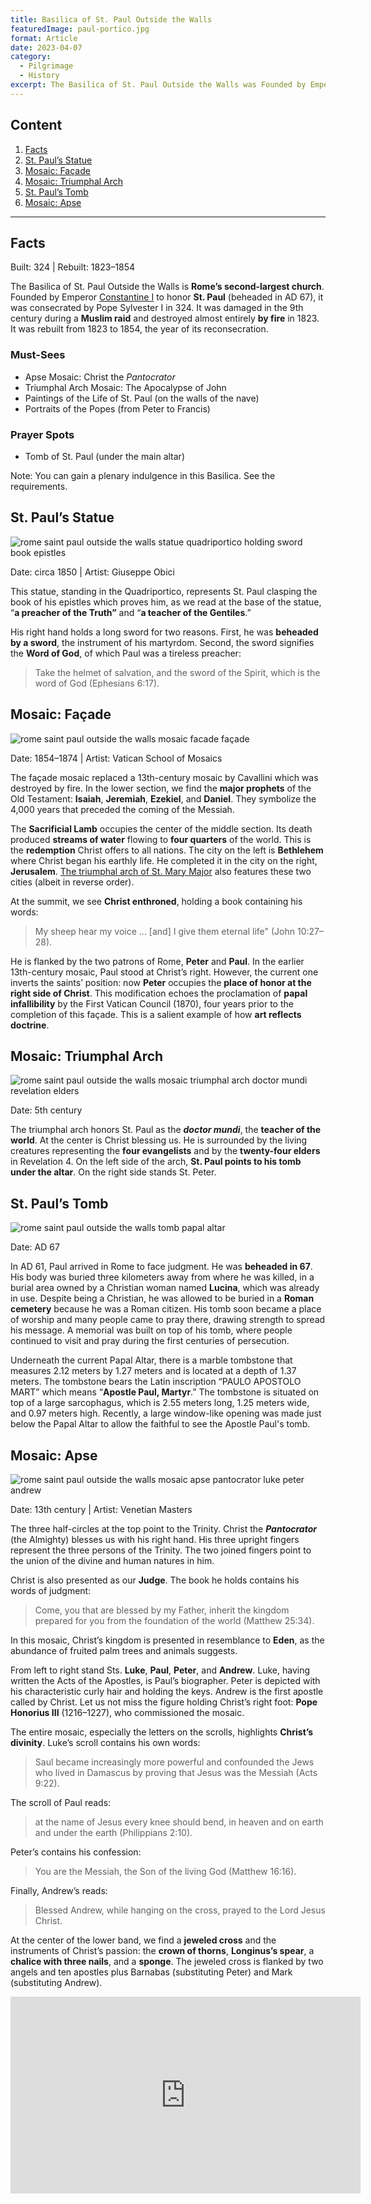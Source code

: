 ```yaml
---
title: Basilica of St. Paul Outside the Walls
featuredImage: paul-portico.jpg
format: Article
date: 2023-04-07
category:
  - Pilgrimage
  - History
excerpt: The Basilica of St. Paul Outside the Walls was Founded by Emperor Constantine I to honor St. Paul (beheaded in AD 67). Its highlights are Apse Mosaic (Christ the Pantocrator), Triumphal Arch Mosaic (The Apocalypse of John), Paintings of the Life of Paul, Portraits of the Popes, and the tomb of Paul.
---
```


## Content

1. [Facts](/post/basilica-paul/#facts)
2. [St. Paul’s Statue](/post/basilica-paul/#st-pauls-statue)
3. [Mosaic: Façade](/post/basilica-paul/#mosaic-façade)
4. [Mosaic: Triumphal Arch](/post/basilica-paul/#mosaic-triumphal-arch)
5. [St. Paul’s Tomb](/post/basilica-paul/#st-pauls-tomb)
6. [Mosaic: Apse](/post/basilica-paul/#mosaic-apse)

---

## Facts

Built: 324 | Rebuilt: 1823–1854

The Basilica of St. Paul Outside the Walls is **Rome’s second-largest church**. Founded by Emperor [Constantine I](https://www.britannica.com/biography/Constantine-I-Roman-emperor) to honor **St. Paul** (beheaded in AD 67), it was consecrated by Pope Sylvester I in 324. It was damaged in the 9th century during a **Muslim raid** and destroyed almost entirely **by fire** in 1823. It was rebuilt from 1823 to 1854, the year of its reconsecration.

### Must-Sees

- Apse Mosaic: Christ the _Pantocrator_
- Triumphal Arch Mosaic: The Apocalypse of John
- Paintings of the Life of St. Paul (on the walls of the nave)
- Portraits of the Popes (from Peter to Francis)

### Prayer Spots

- Tomb of St. Paul (under the main altar)

Note: You can gain a plenary indulgence in this Basilica. See the requirements.

## St. Paul’s Statue

![rome saint paul outside the walls statue quadriportico holding sword book epistles](paul-statue.jpg '©2022 Kenny Ang')

Date: circa 1850 | Artist: Giuseppe Obici

This statue, standing in the Quadriportico, represents St. Paul clasping the book of his epistles which proves him, as we read at the base of the statue, “**a preacher of the Truth”** and “**a teacher of the Gentiles**.”

His right hand holds a long sword for two reasons. First, he was **beheaded by a sword**, the instrument of his martyrdom. Second, the sword signifies the **Word of God**, of which Paul was a tireless preacher:

> Take the helmet of salvation, and the sword of the Spirit, which is the word of God (Ephesians 6:17).

## Mosaic: Façade

![rome saint paul outside the walls mosaic facade façade](paul-facade.jpg '©2022 Kenny Ang')

Date: 1854–1874 | Artist: Vatican School of Mosaics

The façade mosaic replaced a 13th-century mosaic by Cavallini which was destroyed by fire. In the lower section, we find the **major prophets** of the Old Testament: **Isaiah**, **Jeremiah**, **Ezekiel**, and **Daniel**. They symbolize the 4,000 years that preceded the coming of the Messiah.

The **Sacrificial Lamb** occupies the center of the middle section. Its death produced **streams of water** flowing to **four quarters** of the world. This is the **redemption** Christ offers to all nations. The city on the left is **Bethlehem** where Christ began his earthly life. He completed it in the city on the right, **Jerusalem**. [The triumphal arch of St. Mary Major](/post/mary-major/#triumphal-arch-mosaic) also features these two cities (albeit in reverse order).

At the summit, we see **Christ enthroned**, holding a book containing his words:

> My sheep hear my voice … [and] I give them eternal life" (John 10:27–28).

He is flanked by the two patrons of Rome, **Peter** and **Paul**. In the earlier 13th-century mosaic, Paul stood at Christ’s right. However, the current one inverts the saints’ position: now **Peter** occupies the **place of honor at the right side of Christ**. This modification echoes the proclamation of **papal infallibility** by the First Vatican Council (1870), four years prior to the completion of this façade. This is a salient example of how **art reflects doctrine**.

## Mosaic: Triumphal Arch

![rome saint paul outside the walls mosaic triumphal arch doctor mundi revelation elders](paul-arch.jpg '©2022 Kenny Ang')

Date: 5th century

The triumphal arch honors St. Paul as the **_doctor mundi_**, the **teacher of the world**. At the center is Christ blessing us. He is surrounded by the living creatures representing the **four evangelists** and by the **twenty-four elders** in Revelation 4. On the left side of the arch, **St. Paul points to his tomb under the altar**. On the right side stands St. Peter.

## St. Paul’s Tomb

![rome saint paul outside the walls tomb papal altar](paul-tomb.jpg '©2022 Kenny Ang')

Date: AD 67

In AD 61, Paul arrived in Rome to face judgment. He was **beheaded in 67**. His body was buried three kilometers away from where he was killed, in a burial area owned by a Christian woman named **Lucina**, which was already in use. Despite being a Christian, he was allowed to be buried in a **Roman cemetery** because he was a Roman citizen. His tomb soon became a place of worship and many people came to pray there, drawing strength to spread his message. A memorial was built on top of his tomb, where people continued to visit and pray during the first centuries of persecution.

Underneath the current Papal Altar, there is a marble tombstone that measures 2.12 meters by 1.27 meters and is located at a depth of 1.37 meters. The tombstone bears the Latin inscription “PAULO APOSTOLO MART” which means “**Apostle Paul, Martyr**.” The tombstone is situated on top of a large sarcophagus, which is 2.55 meters long, 1.25 meters wide, and 0.97 meters high. Recently, a large window-like opening was made just below the Papal Altar to allow the faithful to see the Apostle Paul's tomb.

## Mosaic: Apse

![rome saint paul outside the walls mosaic apse pantocrator luke peter andrew](paul-apse.jpg '©2023 Kenny Ang')

Date: 13th century | Artist: Venetian Masters

The three half-circles at the top point to the Trinity. Christ the **_Pantocrator_** (the Almighty) blesses us with his right hand. His three upright fingers represent the three persons of the Trinity. The two joined fingers point to the union of the divine and human natures in him.

Christ is also presented as our **Judge**. The book he holds contains his words of judgment:

> Come, you that are blessed by my Father, inherit the kingdom prepared for you from the foundation of the world (Matthew 25:34).

In this mosaic, Christ’s kingdom is presented in resemblance to **Eden**, as the abundance of fruited palm trees and animals suggests.

From left to right stand Sts. **Luke**, **Paul**, **Peter**, and **Andrew**. Luke, having written the Acts of the Apostles, is Paul’s biographer. Peter is depicted with his characteristic curly hair and holding the keys. Andrew is the first apostle called by Christ. Let us not miss the figure holding Christ’s right foot: **Pope Honorius III** (1216–1227), who commissioned the mosaic.

The entire mosaic, especially the letters on the scrolls, highlights **Christ’s divinity**. Luke’s scroll contains his own words:

> Saul became increasingly more powerful and confounded the Jews who lived in Damascus by proving that Jesus was the Messiah (Acts 9:22).

The scroll of Paul reads:

> at the name of Jesus every knee should bend, in heaven and on earth and under the earth (Philippians 2:10).

Peter’s contains his confession:

> You are the Messiah, the Son of the living God (Matthew 16:16).

Finally, Andrew’s reads:

> Blessed Andrew, while hanging on the cross, prayed to the Lord Jesus Christ.

At the center of the lower band, we find a **jeweled cross** and the instruments of Christ’s passion: the **crown of thorns**, **Longinus’s spear**, a **chalice with three nails**, and a **sponge**. The jeweled cross is flanked by two angels and ten apostles plus Barnabas (substituting Peter) and Mark (substituting Andrew).

<iframe width="560" height="315" src="https://www.youtube.com/embed/7Z9uC6VbSVo" title="YouTube video player" frameborder="0" allow="accelerometer; autoplay; clipboard-write; encrypted-media; gyroscope; picture-in-picture; web-share" allowfullscreen></iframe>
